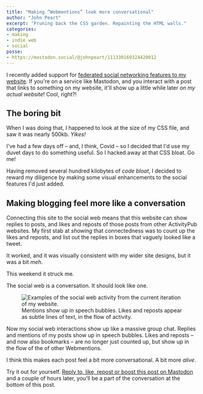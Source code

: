 ```yaml
---
title: "Making “Webmentions” look more conversational"
author: "John Peart"
excerpt: "Pruning back the CSS garden. Repainting the HTML walls."
categories:
- making
- indie web
- social
posse:
- https://mastodon.social/@johnpeart/111330169324420012
---
```


I recently added support for [federated social networking features to my website](/2023/07/30/into-the-fediverse/). If you're on a service like Mastodon, and you interact with a post that links to something on my website, it'll show up a little while later *on my actual website*! Cool, right?!

## The boring bit

When I was doing that, I happened to look at the size of my CSS file, and saw it was nearly 500kb. *Yikes!*

I've had a few days off – and, I think, Covid – so I decided that I'd use my duvet days to do something useful. So I hacked away at that CSS bloat. Go me!

Having removed several hundred kilobytes of *code bloat*, I decided to reward my diligence by making some visual enhancements to the social features I'd just added.

## Making blogging feel more like a conversation

Connecting this site to the social web means that this website can show replies to posts, and likes and reposts of those posts from other ActivityPub websites. My first stab at *showing* that connectedness was to count up the likes and reposts, and list out the replies in boxes that vaguely looked like a tweet.

It worked, and it was visually consistent with my wider site designs, but it was a bit *meh*.

This weekend it struck me.

The social web is a conversation. It should look like one.

<figure>
  <img src="/assets/images/posts/2023-10-31-making-webmentions-look-more-conversational.png" alt="Examples of the social web activity from the current iteration of my website.">
  <figcaption>
		Mentions show up in speech bubbles. Likes and reposts appear as subtle lines of text, in the flow of activity.
  </figcaption>
</figure>

Now my social web interactions show up like a massive group chat. Replies and mentions of my posts show up in speech bubbles. Likes and reposts – and now also bookmarks – are no longer just counted up, but show up in the flow of the of other Webmentions.

I think this makes each post feel a bit more conversational. A bit more *alive*.

Try it out for yourself. [Reply to, like, repost or boost this post on Mastodon](https://mastodon.social/@johnpeart/111330169324420012) and a couple of hours later, you'll be a part of the conversation at the bottom of this post.
